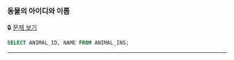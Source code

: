 ### 동물의 아이디와 이름

🔒 [문제 보기](https://school.programmers.co.kr/learn/courses/30/lessons/59403)

```SQL
SELECT ANIMAL_ID, NAME FROM ANIMAL_INS;
```

------
